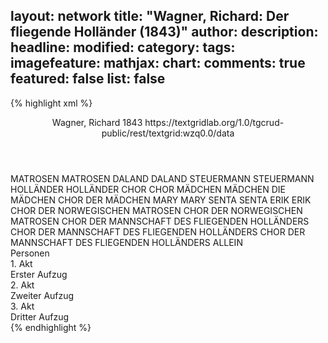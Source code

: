 layout: network
title: "Wagner, Richard: Der fliegende Holländer (1843)"
author:
description:
headline:
modified:
category:
tags:
imagefeature:
mathjax:
chart:
comments: true
featured: false
list: false
---
{% highlight xml %}
<?xml-model href="https://raw.githubusercontent.com/DLiNa/project/master/rules/lina.rnc"?><?xml-model href="https://raw.githubusercontent.com/DLiNa/project/master/rules/lina.sch"?>
<play xmlns="http://lina.digital">
  <header>
    <title>Der fliegende Holländer</title>
    <subtitle/>
    <genretitle/>
    <author>Wagner, Richard</author>
    <date type="print"/>
    <date type="premiere" when="1843">1843</date>
    <date type="written"/>
    <source>https://textgridlab.org/1.0/tgcrud-public/rest/textgrid:wzq0.0/data</source>
  </header>
  <personae>
    <character>
      <name>MATROSEN</name>
      <alias xml:id="matrosen">
        <name>MATROSEN</name>
      </alias>
    </character>
    <character>
      <name>DALAND</name>
      <alias xml:id="daland">
        <name>DALAND</name>
      </alias>
    </character>
    <character>
      <name>STEUERMANN</name>
      <alias xml:id="steuermann">
        <name>STEUERMANN</name>
      </alias>
    </character>
    <character>
      <name>HOLLÄNDER</name>
      <alias xml:id="holländer">
        <name>HOLLÄNDER</name>
      </alias>
    </character>
    <character>
      <name>CHOR</name>
      <alias xml:id="chor">
        <name>CHOR</name>
      </alias>
    </character>
    <character>
      <name>MÄDCHEN</name>
      <alias xml:id="mädchen">
        <name>MÄDCHEN</name>
      </alias>
      <alias xml:id="die_mädchen">
        <name>DIE MÄDCHEN</name>
      </alias>
      <alias xml:id="chor_der_mädchen">
        <name>CHOR DER MÄDCHEN</name>
      </alias>
    </character>
    <character>
      <name>MARY</name>
      <alias xml:id="mary">
        <name>MARY</name>
      </alias>
    </character>
    <character>
      <name>SENTA</name>
      <alias xml:id="senta">
        <name>SENTA</name>
      </alias>
    </character>
    <character>
      <name>ERIK</name>
      <alias xml:id="erik">
        <name>ERIK</name>
      </alias>
    </character>
    <character>
      <name>CHOR DER NORWEGISCHEN MATROSEN</name>
      <alias xml:id="chor_der_norwegischen_matrosen">
        <name>CHOR DER NORWEGISCHEN MATROSEN</name>
      </alias>
    </character>
    <character>
      <name>CHOR DER MANNSCHAFT DES FLIEGENDEN HOLLÄNDERS</name>
      <alias xml:id="chor_der_mannschaft_des_fliegenden_holländers">
        <name>CHOR DER MANNSCHAFT DES FLIEGENDEN HOLLÄNDERS</name>
      </alias>
      <alias xml:id="chor_der_mannschaft_des_fliegenden_holländers_allein">
        <name>CHOR DER MANNSCHAFT DES FLIEGENDEN HOLLÄNDERS ALLEIN</name>
      </alias>
    </character>
  </personae>
  <text>
    <div>
      <head>Personen</head>
    </div>
    <div>
      <head>1. Akt</head>
      <div>
        <head>Erster Aufzug</head>
        <sp who="#matrosen">
          <amount n="3" unit="speech_acts"/>
          <amount n="83" unit="words"/>
          <amount n="13" unit="lines"/>
          <amount n="426" unit="chars"/>
        </sp>
        <sp who="#daland">
          <amount n="23" unit="speech_acts"/>
          <amount n="590" unit="words"/>
          <amount n="81" unit="lines"/>
          <amount n="3013" unit="chars"/>
        </sp>
        <sp who="#steuermann">
          <amount n="8" unit="speech_acts"/>
          <amount n="189" unit="words"/>
          <amount n="31" unit="lines"/>
          <amount n="910" unit="chars"/>
        </sp>
        <sp who="#holländer">
          <amount n="15" unit="speech_acts"/>
          <amount n="666" unit="words"/>
          <amount n="97" unit="lines"/>
          <amount n="3597" unit="chars"/>
        </sp>
        <sp who="#chor">
          <amount n="1" unit="speech_acts"/>
          <amount n="5" unit="words"/>
          <amount n="1" unit="lines"/>
          <amount n="32" unit="chars"/>
        </sp>
      </div>
    </div>
    <div>
      <head>2. Akt</head>
      <div>
        <head>Zweiter Aufzug</head>
        <sp who="#mädchen">
          <amount n="15" unit="speech_acts"/>
          <amount n="337" unit="words"/>
          <amount n="58" unit="lines"/>
          <amount n="1682" unit="chars"/>
        </sp>
        <sp who="#mary">
          <amount n="13" unit="speech_acts"/>
          <amount n="168" unit="words"/>
          <amount n="27" unit="lines"/>
          <amount n="895" unit="chars"/>
        </sp>
        <sp who="#senta">
          <amount n="37" unit="speech_acts"/>
          <amount n="885" unit="words"/>
          <amount n="130" unit="lines"/>
          <amount n="4436" unit="chars"/>
        </sp>
        <sp who="#mary #mädchen">
          <amount n="1" unit="speech_acts"/>
          <amount n="4" unit="words"/>
          <amount n="1" unit="lines"/>
          <amount n="27" unit="chars"/>
        </sp>
        <sp who="#erik">
          <amount n="24" unit="speech_acts"/>
          <amount n="412" unit="words"/>
          <amount n="61" unit="lines"/>
          <amount n="2100" unit="chars"/>
        </sp>
        <sp who="#daland">
          <amount n="4" unit="speech_acts"/>
          <amount n="304" unit="words"/>
          <amount n="40" unit="lines"/>
          <amount n="1647" unit="chars"/>
        </sp>
        <sp who="#holländer">
          <amount n="7" unit="speech_acts"/>
          <amount n="310" unit="words"/>
          <amount n="43" unit="lines"/>
          <amount n="1630" unit="chars"/>
        </sp>
      </div>
    </div>
    <div>
      <head>3. Akt</head>
      <div>
        <head>Dritter Aufzug</head>
        <sp who="#chor_der_norwegischen_matrosen">
          <amount n="3" unit="speech_acts"/>
          <amount n="162" unit="words"/>
          <amount n="37" unit="lines"/>
          <amount n="892" unit="chars"/>
        </sp>
        <sp who="#chor_der_mädchen">
          <amount n="1" unit="speech_acts"/>
          <amount n="15" unit="words"/>
          <amount n="2" unit="lines"/>
          <amount n="73" unit="chars"/>
        </sp>
        <sp who="#mädchen">
          <amount n="13" unit="speech_acts"/>
          <amount n="200" unit="words"/>
          <amount n="27" unit="lines"/>
          <amount n="1058" unit="chars"/>
        </sp>
        <sp who="#steuermann">
          <amount n="4" unit="speech_acts"/>
          <amount n="47" unit="words"/>
          <amount n="7" unit="lines"/>
          <amount n="248" unit="chars"/>
        </sp>
        <sp who="#matrosen">
          <amount n="16" unit="speech_acts"/>
          <amount n="308" unit="words"/>
          <amount n="52" unit="lines"/>
          <amount n="1654" unit="chars"/>
        </sp>
        <sp who="#die_mädchen">
          <amount n="1" unit="speech_acts"/>
          <amount n="14" unit="words"/>
          <amount n="2" unit="lines"/>
          <amount n="74" unit="chars"/>
        </sp>
        <sp who="#chor_der_mannschaft_des_fliegenden_holländers">
          <amount n="2" unit="speech_acts"/>
          <amount n="145" unit="words"/>
          <amount n="28" unit="lines"/>
          <amount n="729" unit="chars"/>
        </sp>
        <sp who="#chor_der_mannschaft_des_fliegenden_holländers_allein">
          <amount n="1" unit="speech_acts"/>
          <amount n="26" unit="words"/>
          <amount n="7" unit="lines"/>
          <amount n="154" unit="chars"/>
        </sp>
        <sp who="#erik">
          <amount n="11" unit="speech_acts"/>
          <amount n="269" unit="words"/>
          <amount n="39" unit="lines"/>
          <amount n="1464" unit="chars"/>
        </sp>
        <sp who="#senta">
          <amount n="9" unit="speech_acts"/>
          <amount n="127" unit="words"/>
          <amount n="18" unit="lines"/>
          <amount n="678" unit="chars"/>
        </sp>
        <sp who="#holländer">
          <amount n="7" unit="speech_acts"/>
          <amount n="217" unit="words"/>
          <amount n="31" unit="lines"/>
          <amount n="1178" unit="chars"/>
        </sp>
      </div>
    </div>
  </text>
</play>
{% endhighlight %}
